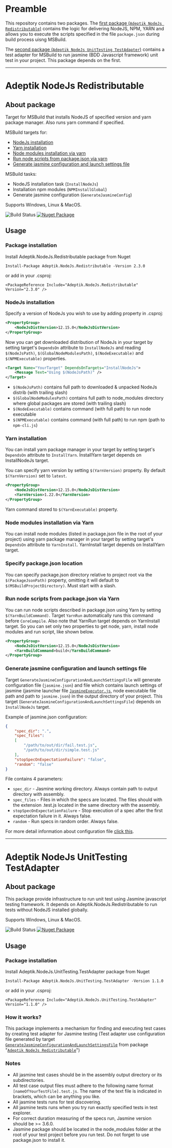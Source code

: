 # Preamble

This repository contains two packages. 
The [first package (`Adeptik NodeJs Redistributable`)](#Adeptik-NodeJs-Redistributable) contains the logic for delivering NodeJS, NPM, YARN and allows you 
to execute the scripts specified in the file `package.json` during build process uisng MSBuild.

The [second package (`Adeptik NodeJs UnitTesting TestAdapter`)](#Adeptik-NodeJs-UnitTesting-TestAdapter) contains a test adapter for MSBuild to run jasmine (BDD Javascript framework) unit test in your project. 
This package depends on the first.

---
# Adeptik NodeJs Redistributable

## About package

Target for MSBuild that installs NodeJS of specified version and yarn package manager. Also runs yarn command if specified.

MSBuild targets for:
* [NodeJs installation](#NodeJs-installation)
* [Yarn installation](#Yarn-installation)
* [Node modules installation via yarn](#Node-modules-installation-via-yarn)
* [Run node scripts from package.json via yarn](#Run-node-scripts-from-packagejson-via-yarn)
* [Generate jasmine configuration and launch settings file](#Generate-jasmine-configuration-and-launch-settings-file)

MSBuild tasks:
* NodeJS installation task (`InstallNodeJs`)
* Installation npm modules (`NPMInstallGlobal`)
* Generate jasmine configuration (`GenerateJasmineConfig`)

Supports Windows, Linux & MacOS.

![Build Status](https://tfs.adeptik.com/Adeptik/_apis/public/build/definitions/5f6da651-409b-4516-b0c6-16518d60e6e9/137/badge)
[![Nuget Package](https://img.shields.io/nuget/vpre/Adeptik.NodeJs.Redistributable)](https://www.nuget.org/packages/Adeptik.NodeJs.Redistributable/)

## Usage

### Package installation

Install Adeptik.NodeJs.Redistributable package from Nuget

    Install-Package Adeptik.NodeJs.Redistributable -Version 2.3.0

or add in your .csproj:

    <PackageReference Include="Adeptik.NodeJs.Redistributable" Version="2.3.0" />

### NodeJs installation

Specify a version of NodeJs you wish to use by adding property in .csproj:

```xml
<PropertyGroup>
    <NodeJsDistVersion>12.15.0</NodeJsDistVersion>
</PropertyGroup>
```

Now you can get downloaded distribution of NodeJs in your target by setting target's `DependsOn` attribute to `InstallNodeJs` and reading `$(NodeJsPath)`, `$(GlobalNodeModulesPath)`, `$(NodeExecutable)` and `$(NPMExecutable)` properties.

```xml
<Target Name="YourTarget" DependsOnTargets="InstallNodeJs">
    <Message Text="Using $(NodeJsPath)" />
</Target>
```
- `$(NodeJsPath)` contains full path to downloaded & unpacked NodeJs distrib (with trailing slash)
- `$(GlobalNodeModulesPath)` contains full path to node_modules directory where global packages are stored (with trailing slash)
- `$(NodeExecutable)` contains command (with full path) to run node executable
- `$(NPMExecutable)` contains command (with full path) to run npm (path to `npm-cli.js`)

### Yarn installation

You can install yarn package manager in your target by setting target's `DependsOn` attribute to `InstallYarn`. InstallYarn target depends on InstallNodeJs target. 

You can specify yarn version by setting `$(YarnVersion)` property. By default `$(YarnVersion)` set to `latest`. 

```xml
<PropertyGroup>
    <NodeJsDistVersion>12.15.0</NodeJsDistVersion>
    <YarnVersion>1.22.0</YarnVersion>
</PropertyGroup>
```
Yarn command stored to `$(YarnExecutable)` property.

### Node modules installation via Yarn

You can install node modules (listed in package.json file in the root of your project) using yarn package manager in your target by setting target's `DependsOn` attribute to `YarnInstall`. YarnInstall target depends on InstallYarn target.

### Specify package.json location
You can specify package.json directory relative to project root via the `$(PackageJsonPath)` property, omitting it will default to `$(MSBuildProjectDirectory)`. Must start with a slash.

### Run node scripts from package.json via Yarn

You can run node scripts described in package.json using Yarn by setting `$(YarnBuildCommand)`. Target `YarnRun` automatically runs this command before `CoreCompile`. Also note that YarnRun target depends on YarnInstall target. So you can set only two properties to get node, yarn, install node modules and run script, like shown below.

```xml
<PropertyGroup>
    <NodeJsDistVersion>12.15.0</NodeJsDistVersion>
    <YarnBuildCommand>build</YarnBuildCommand>
</PropertyGroup>
```

### Generate jasmine configuration and launch settings file

Target `GenerateJasmineConfigurationAndLaunchSettingsFile` will generate configuration file (`jasmine.json`) and file which contains launch settings of jasmine (jasmine launcher file [`JasmineExecutor.js`](./src/UnitTesting/scripts/JasmineExecutor.js), node executable file path and path to `jasmine.json`) in the output directory of your project. This target (`GenerateJasmineConfigurationAndLaunchSettingsFile`) depends on `InstallNodeJs` target.

Example of jasmine.json configuration:

```json
{
    "spec_dir": ".",
    "spec_files": 
    [
        "/path/to/out/dir/fail.test.js",
        "/path/to/out/dir/simple.test.js"
    ],
	"stopSpecOnExpectationFailure": "false",
	"random": "false"
}
```
File contains 4 parameters:
* `spec_dir` - Jasmine working directory. Always contain path to output directory with assembly.
* `spec_files` - Files in which the specs are located. The files should with the extension .test.js located in the same directory with the assembly.
* `stopSpecOnExpectationFailure` - Stop execution of a spec after the first expectation failure in it. Always false.
* `random` - Run specs in random order. Always false.

For more detail information about configuration file [click this](https://jasmine.github.io/setup/nodejs.html#configuration).

---

# Adeptik NodeJs UnitTesting TestAdapter 

## About package

This package provide infrastructure to run unit test using Jasmine javascript testing framework. It depends on Adeptik.NodeJs.Redistributable to run tests without NodeJS installed globally.

Supports Windows, Linux & MacOS.

![Build Status](https://tfs.adeptik.com/Adeptik/_apis/public/build/definitions/5f6da651-409b-4516-b0c6-16518d60e6e9/137/badge)
[![Nuget Package](https://img.shields.io/nuget/vpre/Adeptik.NodeJs.UnitTesting.TestAdapter)](https://www.nuget.org/packages/Adeptik.NodeJs.UnitTesting.TestAdapter)

## Usage

### Package installation

Install Adeptik.NodeJs.UnitTesting.TestAdapter package from Nuget

    Install-Package Adeptik.NodeJs.UnitTesting.TestAdapter -Version 1.1.0

or add in your .csproj:

    <PackageReference Include="Adeptik.NodeJs.UnitTesting.TestAdapter" Version="1.1.0" />

### How it works?

This package implements a mechanism for finding and executing test cases by creating test adapter for Jasmine testing (Test adapter use configuration file generated by target [`GenerateJasmineConfigurationAndLaunchSettingsFile`](#Generate-jasmine-configuration-and-launch-settings-file) from package "[`Adeptik NodeJs Redistributable`](#Adeptik-NodeJs-Redistributable)")

### Notes

* All jasmine test cases should be in the assembly output directory or its subdirectories.
* All test case output files must adhere to the following name format `[nameOfYourTestFile].test.js`. The name of the text file is indicated in brackets, which can be anything you like.
* All jasmine tests runs for test discovering.
* All jasmine tests runs when you try run exactly specified tests in test explorer.
* For correct duration measuring of the specs run, Jasmine version should be >= 3.6.0.
* Jasmine package should be located in the node_modules folder at the root of your test project before you run test. Do not forget to use package.json to install it.
